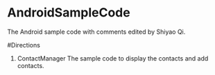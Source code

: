 AndroidSampleCode
=================

The Android sample code with comments edited by Shiyao Qi.  

#Directions
1. ContactManager The sample code to display the contacts and add contacts.
